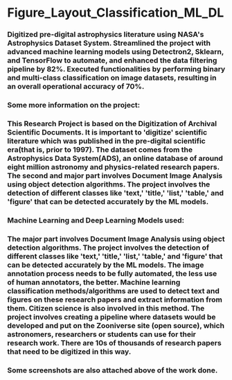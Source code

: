 # Figure_Layout_Classification_ML_DL

### Digitized pre-digital astrophysics literature using NASA's Astrophysics Dataset System. Streamlined the project with advanced machine learning models using Detectron2, Sklearn, and TensorFlow to automate, and enhanced the data filtering pipeline by 82%. Executed functionalities by performing binary and multi-class classification on image datasets, resulting in an overall operational accuracy of 70%.

### Some more information on the project:

### This Research Project is based on the Digitization of Archival Scientific Documents. It is important to 'digitize' scientific literature which was published in the pre-digital scientific era(that is, prior to 1997). The dataset comes from the Astrophysics Data System(ADS), an online database of around eight million astronomy and physics-related research papers. The second and major part involves Document Image Analysis using object detection algorithms. The project involves the detection of different classes like 'text,' 'title,' 'list,' 'table,' and 'figure' that can be detected accurately by the ML models.

### Machine Learning and Deep Learning Models used: 

### The major part involves Document Image Analysis using object detection algorithms. The project involves the detection of different classes like 'text,' 'title,' 'list,' 'table,' and 'figure' that can be detected accurately by the ML models. The image annotation process needs to be fully automated, the less use of human annotators, the better. Machine learning classification methods/algorithms are used to detect text and figures on these research papers and extract information from them. Citizen science is also involved in this method. The project involves creating a pipeline where datasets would be developed and put on the Zooniverse site (open source), which astronomers, researchers or students can use for their research work. There are 10s of thousands of research papers that need to be digitized in this way. 

### Some screenshots are also attached above of the work done.
